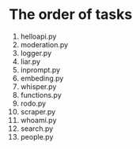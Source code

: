 # The order of tasks

1. helloapi.py
2. moderation.py
3. logger.py
4. liar.py
5. inprompt.py
6. embeding.py
7. whisper.py
8. functions.py
9. rodo.py
10. scraper.py
11. whoami.py
12. search.py
13. people.py
